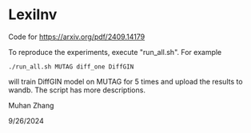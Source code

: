 # LexiInv
Code for https://arxiv.org/pdf/2409.14179

To reproduce the experiments, execute "run_all.sh". For example
```
./run_all.sh MUTAG diff_one DiffGIN
```
will train DiffGIN model on MUTAG for 5 times and upload the results to wandb. The script has more descriptions.

Muhan Zhang

9/26/2024

